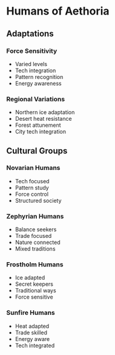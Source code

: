 # Humans of Aethoria

## Adaptations

### Force Sensitivity
- Varied levels
- Tech integration
- Pattern recognition
- Energy awareness

### Regional Variations
- Northern ice adaptation
- Desert heat resistance
- Forest attunement
- City tech integration

## Cultural Groups

### Novarian Humans
- Tech focused
- Pattern study
- Force control
- Structured society

### Zephyrian Humans
- Balance seekers
- Trade focused
- Nature connected
- Mixed traditions

### Frostholm Humans
- Ice adapted
- Secret keepers
- Traditional ways
- Force sensitive

### Sunfire Humans
- Heat adapted
- Trade skilled
- Energy aware
- Tech integrated
